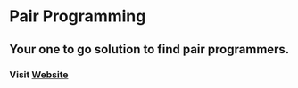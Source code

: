 # Pair Programming

## Your one to go solution to find pair programmers.

### Visit [Website](pairprogrammer.herokuapp.com)
